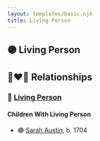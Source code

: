 ```yaml
---
layout: templates/basic.njk
title: Living Person
---
```

## 🟣 Living Person

## 👩‍❤️‍👨 Relationships

### 🔵 [Living Person](/people/2/23815487)

#### Children With Living Person
* 🟣 [Sarah Austin](/people/4/4530755), b. 1704